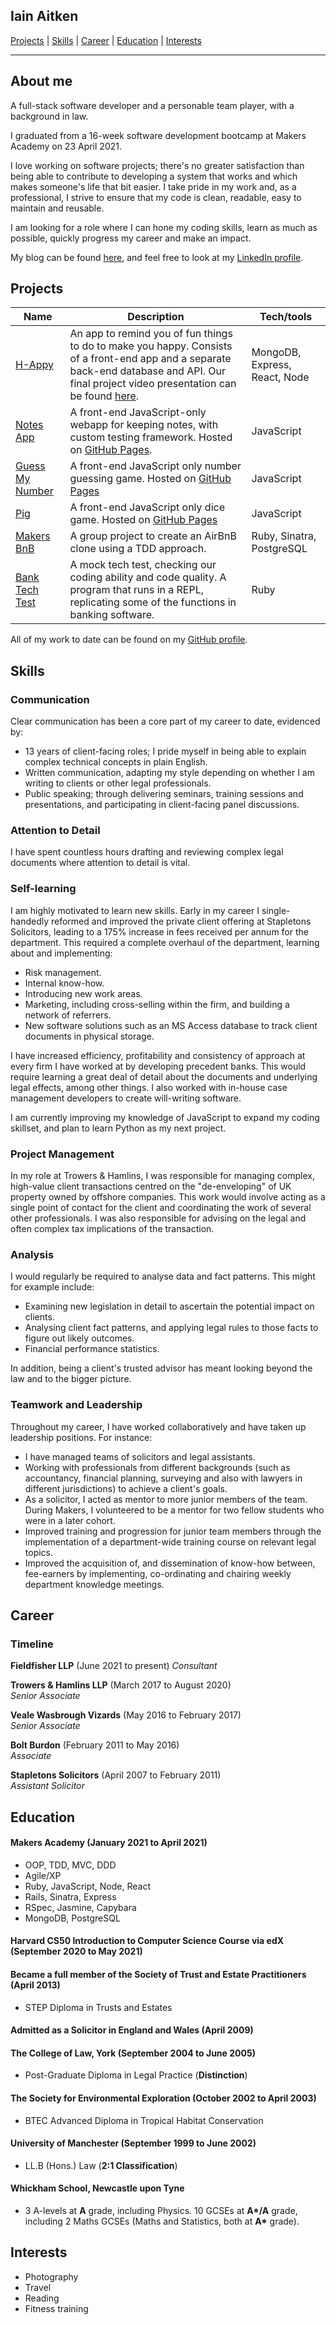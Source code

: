 ## Iain Aitken

[Projects](#projects) | [Skills](#skills) | [Career](#career) | [Education](#education) | [Interests](#interests)

---

## About me

A full-stack software developer and a personable team player, with a background in law.

I graduated from a 16-week software development bootcamp at Makers Academy on 23 April 2021.

I love working on software projects; there's no greater satisfaction than being able to contribute to developing a system that works and which makes someone's life that bit easier. I take pride in my work and, as a professional, I strive to ensure that my code is clean, readable, easy to maintain and reusable.

I am looking for a role where I can hone my coding skills, learn as much as possible, quickly progress my career and make an impact.

My blog can be found [here](https://iain-aitken.medium.com/), and feel free to look at my [LinkedIn profile](https://www.linkedin.com/in/iain-aitken-tep-27b79a14/).

## Projects

| Name                         | Description       | Tech/tools        |
| ---------------------------- | ----------------- | ----------------- |
| [H-Appy](https://github.com/iainaitken/H-Appy_Client)     | An app to remind you of fun things to do to make you happy. Consists of a front-end app and a separate back-end database and API. Our final project video presentation can be found [here](https://youtu.be/gjrnrz5M-wA?t=638).  | MongoDB, Express, React, Node |
| [Notes App](https://github.com/iainaitken/notes-app) | A front-end JavaScript-only webapp for keeping notes, with custom testing framework. Hosted on [GitHub Pages](https://iainaitken.github.io/notes-app/). | JavaScript              |
| [Guess My Number](https://github.com/iainaitken/guess-my-number) | A front-end JavaScript only number guessing game. Hosted on [GitHub Pages](https://iainaitken.github.io/guess-my-number/) | JavaScript |
| [Pig](https://github.com/iainaitken/pig) | A front-end JavaScript only dice game. Hosted on [GitHub Pages](https://iainaitken.github.io/pig/) | JavaScript |
| [Makers BnB](https://github.com/jshorns/makers-bnb) | A group project to create an AirBnB clone using a TDD approach. | Ruby, Sinatra, PostgreSQL |
| [Bank Tech Test](https://github.com/iainaitken/bank-tech-test) | A mock tech test, checking our coding ability and code quality. A program that runs in a REPL, replicating some of the functions in banking software. | Ruby |

All of my work to date can be found on my [GitHub profile](https://github.com/iainaitken).

## Skills

### Communication

Clear communication has been a core part of my career to date, evidenced by:

- 13 years of client-facing roles; I pride myself in being able to explain complex technical concepts in plain English.
- Written communication, adapting my style depending on whether I am writing to clients or other legal professionals.
- Public speaking; through delivering seminars, training sessions and presentations, and participating in client-facing panel discussions.

### Attention to Detail

I have spent countless hours drafting and reviewing complex legal documents where attention to detail is vital.

### Self-learning

I am highly motivated to learn new skills. Early in my career I single-handedly reformed and improved the private client offering at Stapletons Solicitors, leading to a 175% increase in fees received per annum for the department. This required a complete overhaul of the department, learning about and implementing:

- Risk management.
- Internal know-how.
- Introducing new work areas.
- Marketing, including cross-selling within the firm, and building a network of referrers. 
- New software solutions such as an MS Access database to track client documents in physical storage.

I have increased efficiency, profitability and consistency of approach at every firm I have worked at by developing precedent banks. This would require learning a great deal of detail about the documents and underlying legal effects, among other things. I also worked with in-house case management developers to create will-writing software.

I am currently improving my knowledge of JavaScript to expand my coding skillset, and plan to learn Python as my next project.

### Project Management

In my role at Trowers & Hamlins, I was responsible for managing complex, high-value client transactions centred on the "de-enveloping" of UK property owned by offshore companies. This work would involve acting as a single point of contact for the client and coordinating the work of several other professionals. I was also responsible for advising on the legal and often complex tax implications of the transaction.

### Analysis

I would regularly be required to analyse data and fact patterns.  This might for example include:

- Examining new legislation in detail to ascertain the potential impact on clients.
- Analysing client fact patterns, and applying legal rules to those facts to figure out likely outcomes.
- Financial performance statistics.

In addition, being a client's trusted advisor has meant looking beyond the law and to the bigger picture.

### Teamwork and Leadership

Throughout my career, I have worked collaboratively and have taken up leadership positions. For instance:

- I have managed teams of solicitors and legal assistants.
- Working with professionals from different backgrounds (such as accountancy, financial planning, surveying and also with lawyers in different jurisdictions) to achieve a client's goals.
- As a solicitor, I acted as mentor to more junior members of the team. During Makers, I volunteered to be a mentor for two fellow students who were in a later cohort.
- Improved training and progression for junior team members through the implementation of a department-wide training course on relevant legal topics.
- Improved the acquisition of, and dissemination of know-how between, fee-earners by implementing, co-ordinating and chairing weekly department knowledge meetings.

## Career

### Timeline

**Fieldfisher LLP** (June 2021 to present)
_Consultant_

**Trowers & Hamlins LLP** (March 2017 to August 2020)  
_Senior Associate_

**Veale Wasbrough Vizards** (May 2016 to February 2017)  
_Senior Associate_

**Bolt Burdon** (February 2011 to May 2016)  
_Associate_

**Stapletons Solicitors** (April 2007 to February 2011)  
_Assistant Solicitor_

## Education

#### Makers Academy (January 2021 to April 2021)

- OOP, TDD, MVC, DDD
- Agile/XP
- Ruby, JavaScript, Node, React
- Rails, Sinatra, Express
- RSpec, Jasmine, Capybara
- MongoDB, PostgreSQL

#### Harvard CS50 Introduction to Computer Science Course via edX (September 2020 to May 2021)

#### Became a full member of the Society of Trust and Estate Practitioners (April 2013)

- STEP Diploma in Trusts and Estates

#### Admitted as a Solicitor in England and Wales (April 2009)

#### The College of Law, York (September 2004 to June 2005)

- Post-Graduate Diploma in Legal Practice (__Distinction__)

#### The Society for Environmental Exploration (October 2002 to April 2003)

- BTEC Advanced Diploma in Tropical Habitat Conservation 

#### University of Manchester (September 1999 to June 2002)

- LL.B (Hons.) Law (__2:1 Classification__)

#### Whickham School, Newcastle upon Tyne

- 3 A-levels at __A__ grade, including Physics. 10 GCSEs at __A*/A__ grade, including 2 Maths GCSEs (Maths and Statistics, both at __A*__ grade).

## Interests

- Photography
- Travel
- Reading
- Fitness training
